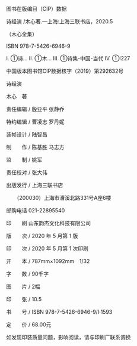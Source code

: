    

图书在版编目（CIP）数据

诗经演 /木心著.—上海:上海三联书店，2020.5

（木心全集）

ISBN 978-7-5426-6946-9

Ⅰ. ①诗… Ⅱ. ①木… Ⅲ. ①诗集-中国-当代 Ⅳ. ①I227

中国版本图书馆CIP数据核字（2019）第292632号

  

  

诗经演

木心　著

责任编辑 / 殷亚平 张静乔

特约编辑 / 曹凌志 罗丹妮

装帧设计 / 陆智昌

制　　作 / 陈基胜 马志方

监　　制 / 姚军

责任校对 / 张大伟

  

出版发行 / 上海三联书店

　　（200030）上海市漕溪北路331号A座6楼

邮购电话 021-22895540

印　　刷 山东韵杰文化科技有限公司

  

版　　次 / 2020 年 5 月第 1 版

印　　次 / 2020 年 5 月第 1 次印刷

开　　本 / 787mm×1092mm　1/32

字　　数 / 90千字

图　　片 / 2幅

印　　张 / 10.5

书　　号 / ISBN 978-7-5426-6946-9/I·1593

定　　价 / 68.00元

如发现印装质量问题，影响阅读，请与印刷厂联系调换